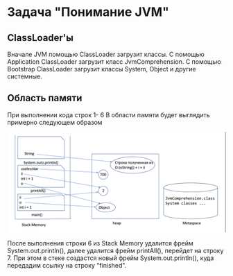 # Задача "Понимание JVM"

## ClassLoader'ы
Вначале JVM помощью ClassLoader загрузит классы. 
С помощью Application ClassLoader загрузит класс JvmComprehension.
С помощью Bootstrap ClassLoader загрузит классы System, Object и другие системные.

## Область памяти
При выполнении кода строк 1- 6 В области памяти будет выглядить примерно следующем образом

![](Memory.png)

После выполнения строки 6 из Stack Memory удалится фрейм System.out.println(), далее удалится фрейм printAll(), перейдет на строку 7. При этом в стеке создастся новый фрейм System.out.println(), куда передадим ссылку на строку "finished".

